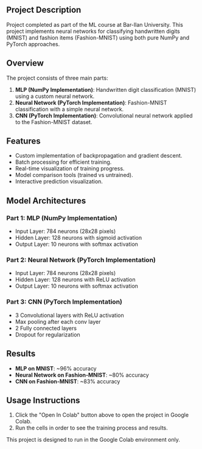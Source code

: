 
## Project Description

Project completed as part of the ML course at Bar-Ilan University. This project implements neural networks for classifying handwritten digits (MNIST) and fashion items (Fashion-MNIST) using both pure NumPy and PyTorch approaches.

## Overview

The project consists of three main parts:

1. **MLP (NumPy Implementation)**: Handwritten digit classification (MNIST) using a custom neural network.
2. **Neural Network (PyTorch Implementation)**: Fashion-MNIST classification with a simple neural network.
3. **CNN (PyTorch Implementation)**: Convolutional neural network applied to the Fashion-MNIST dataset.

## Features

* Custom implementation of backpropagation and gradient descent.
* Batch processing for efficient training.
* Real-time visualization of training progress.
* Model comparison tools (trained vs untrained).
* Interactive prediction visualization.

## Model Architectures

### Part 1: MLP (NumPy Implementation)
* Input Layer: 784 neurons (28x28 pixels)
* Hidden Layer: 128 neurons with sigmoid activation
* Output Layer: 10 neurons with softmax activation

### Part 2: Neural Network (PyTorch Implementation)
* Input Layer: 784 neurons (28x28 pixels)
* Hidden Layer: 128 neurons with ReLU activation
* Output Layer: 10 neurons with softmax activation

### Part 3: CNN (PyTorch Implementation)
* 3 Convolutional layers with ReLU activation
* Max pooling after each conv layer
* 2 Fully connected layers
* Dropout for regularization

## Results

* **MLP on MNIST**: ~96% accuracy
* **Neural Network on Fashion-MNIST**: ~80% accuracy
* **CNN on Fashion-MNIST**: ~83% accuracy

## Usage Instructions

1. Click the "Open In Colab" button above to open the project in Google Colab.
2. Run the cells in order to see the training process and results.

This project is designed to run in the Google Colab environment only.
